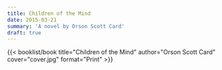 ```yaml
---
title: Children of the Mind
date: 2015-03-21
summary: 'A novel by Orson Scott Card'
draft: true
---
```


{{< booklist/book
title="Children of the Mind"
author="Orson Scott Card"
cover="cover.jpg"
format="Print" >}}

